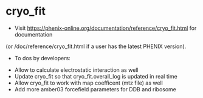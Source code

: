 # cryo_fit

- Visit https://phenix-online.org/documentation/reference/cryo_fit.html for documentation 

(or <phenix path>/doc/reference/cryo_fit.html if a user has the latest PHENIX version).


- To dos by developers:
* Allow to calculate electrostatic interaction as well
* Update cryo_fit so that cryo_fit.overall_log is updated in real time
* Allow cryo_fit to work with map coefficent (mtz file) as well
* Add more amber03 forcefield parameters for DDB and ribosome

